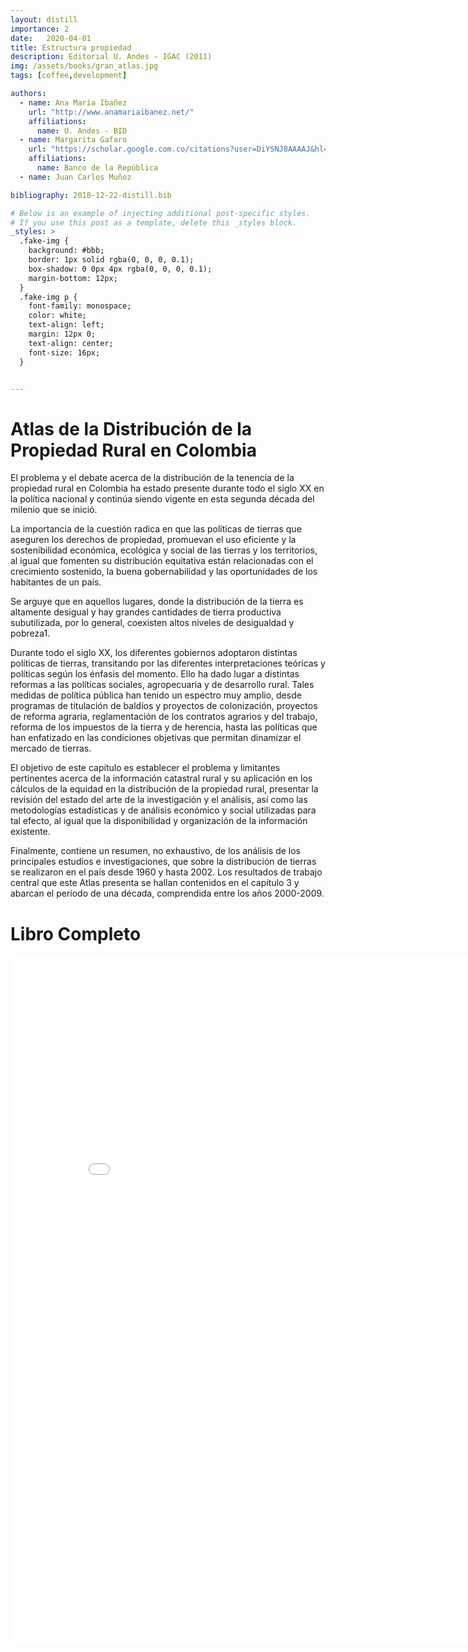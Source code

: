 ```yaml
---
layout: distill
importance: 2
date:   2020-04-01
title: Estructura propiedad
description: Editorial U. Andes - IGAC (2011) 
img: /assets/books/gran_atlas.jpg
tags: [coffee,development]

authors:
  - name: Ana María Ibañez
    url: "http://www.anamariaibanez.net/"
    affiliations:
      name: U. Andes - BID
  - name: Margarita Gafaro
    url: "https://scholar.google.com.co/citations?user=DiYSNJ8AAAAJ&hl=es"
    affiliations:
      name: Banco de la República
  - name: Juan Carlos Muñoz

bibliography: 2018-12-22-distill.bib

# Below is an example of injecting additional post-specific styles.
# If you use this post as a template, delete this _styles block.
_styles: >
  .fake-img {
    background: #bbb;
    border: 1px solid rgba(0, 0, 0, 0.1);
    box-shadow: 0 0px 4px rgba(0, 0, 0, 0.1);
    margin-bottom: 12px;
  }
  .fake-img p {
    font-family: monospace;
    color: white;
    text-align: left;
    margin: 12px 0;
    text-align: center;
    font-size: 16px;
  }


---
```


# Atlas de la Distribución de la Propiedad Rural en Colombia

El problema y el debate acerca de la distribución de la tenencia de la propiedad rural en Colombia ha estado presente durante todo el siglo XX en la política nacional y continúa siendo vigente en esta segunda década del milenio que se inició.

La importancia de la cuestión radica en que las políticas de tierras que aseguren los derechos de propiedad, promuevan el uso eficiente y la sostenibilidad económica, ecológica y social de las tierras y los territorios, al igual que fomenten su distribución equitativa están relacionadas con el crecimiento sostenido, la buena gobernabilidad y las oportunidades de los habitantes de un país.

Se arguye que en aquellos lugares, donde la distribución de la tierra es altamente desigual y hay grandes cantidades de tierra productiva subutilizada, por lo general, coexisten altos niveles de desigualdad y pobreza1.

Durante todo el siglo XX, los diferentes gobiernos adoptaron distintas políticas de tierras, transitando por las diferentes interpretaciones teóricas y políticas según los énfasis del momento. Ello ha dado lugar a distintas reformas a las políticas sociales, agropecuaria y de desarrollo rural. Tales medidas de política pública han tenido un espectro muy amplio, desde programas de titulación de baldíos y proyectos de colonización, proyectos de reforma agraria, reglamentación de los contratos agrarios y del trabajo, reforma de los impuestos de la tierra y de herencia, hasta las políticas que han enfatizado en las condiciones objetivas que permitan dinamizar el mercado de tierras.

El objetivo de este capítulo es establecer el problema y limitantes pertinentes acerca de la información catastral rural y su aplicación en los cálculos de la equidad en la distribución de la propiedad rural, presentar la revisión del estado del arte de la investigación y el análisis, así como las metodologías estadísticas y de análisis económico y social utilizadas para tal efecto, al igual que la disponibilidad y organización de la información existente.

Finalmente, contiene un resumen, no exhaustivo, de los análisis de los principales estudios e investigaciones, que sobre la distribución de tierras se realizaron en el país desde 1960 y hasta 2002. Los resultados de trabajo central que este Atlas presenta se hallan contenidos en el capítulo 3 y abarcan el período de una década, comprendida entre los años 2000-2009.

 # Libro Completo

 <iframe id="fred" style="border:0px solid #666CCD" title="PDF in an i-Frame" src="{{ site.baseurl }}/assets/pdf/Atlas_Propiedad_Colombia.pdf" frameborder="0" scrolling="auto" height="1100" width="850" ></iframe>
